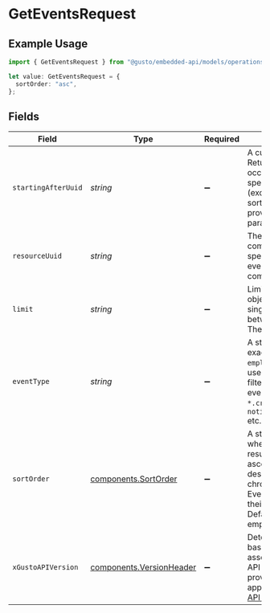 # GetEventsRequest

## Example Usage

```typescript
import { GetEventsRequest } from "@gusto/embedded-api/models/operations";

let value: GetEventsRequest = {
  sortOrder: "asc",
};
```

## Fields

| Field                                                                                                                                                                                                                        | Type                                                                                                                                                                                                                         | Required                                                                                                                                                                                                                     | Description                                                                                                                                                                                                                  | Example                                                                                                                                                                                                                      |
| ---------------------------------------------------------------------------------------------------------------------------------------------------------------------------------------------------------------------------- | ---------------------------------------------------------------------------------------------------------------------------------------------------------------------------------------------------------------------------- | ---------------------------------------------------------------------------------------------------------------------------------------------------------------------------------------------------------------------------- | ---------------------------------------------------------------------------------------------------------------------------------------------------------------------------------------------------------------------------- | ---------------------------------------------------------------------------------------------------------------------------------------------------------------------------------------------------------------------------- |
| `startingAfterUuid`                                                                                                                                                                                                          | *string*                                                                                                                                                                                                                     | :heavy_minus_sign:                                                                                                                                                                                                           | A cursor for pagination. Returns all events occuring after the specified UUID (exclusive). Events are sorted according to the provided sort_order param.                                                                     |                                                                                                                                                                                                                              |
| `resourceUuid`                                                                                                                                                                                                               | *string*                                                                                                                                                                                                                     | :heavy_minus_sign:                                                                                                                                                                                                           | The UUID of the company. If not specified, will return all events for all companies.                                                                                                                                         |                                                                                                                                                                                                                              |
| `limit`                                                                                                                                                                                                                      | *string*                                                                                                                                                                                                                     | :heavy_minus_sign:                                                                                                                                                                                                           | Limits the number of objects returned in a single response, between 1 and 100. The default is 25                                                                                                                             |                                                                                                                                                                                                                              |
| `eventType`                                                                                                                                                                                                                  | *string*                                                                                                                                                                                                                     | :heavy_minus_sign:                                                                                                                                                                                                           | A string containing the exact event name (e.g. `employee.created`), or use a wildcard match to filter for a group of events (e.g. `employee.*`, `*.created`, `notification.*.created` etc.)                                  |                                                                                                                                                                                                                              |
| `sortOrder`                                                                                                                                                                                                                  | [components.SortOrder](../../models/components/sortorder.md)                                                                                                                                                                 | :heavy_minus_sign:                                                                                                                                                                                                           | A string indicating whether to sort resulting events in ascending (asc) or descending (desc) chronological order. Events are sorted by their `timestamp`. Defaults to asc if left empty.                                     | asc                                                                                                                                                                                                                          |
| `xGustoAPIVersion`                                                                                                                                                                                                           | [components.VersionHeader](../../models/components/versionheader.md)                                                                                                                                                         | :heavy_minus_sign:                                                                                                                                                                                                           | Determines the date-based API version associated with your API call. If none is provided, your application's [minimum API version](https://docs.gusto.com/embedded-payroll/docs/api-versioning#minimum-api-version) is used. |                                                                                                                                                                                                                              |